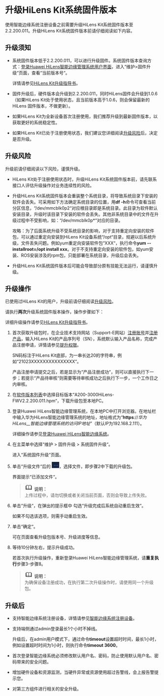 # 升级HiLens Kit系统固件版本<a name="hilens_02_0084"></a>

使用智能边缘系统注册设备之前需要升级HiLens Kit系统固件版本至2.2.200.011。升级HiLens Kit系统固件版本前请仔细阅读如下内容。

## 升级须知<a name="section1735119570810"></a>

-   系统固件版本低于2.2.200.011，可以进行升级固件。系统固件版本查询方式：[登录Huawei HiLens智能边缘管理系统用户界面](https://support.huawei.com/enterprise/zh/doc/EDOC1100133284/1e2e9a10)，进入“维护\>固件升级“页面，查看“当前版本号“。

    详情请参见[HiLens Kit升级指导书](https://support.huawei.com/enterprise/zh/doc/EDOC1100133290?idPath=7919749%7C9856522%7C22892968%7C23710428%7C250700826)。

-   固件升级后，硬件版本会升级到2.2.200.011，同时HiLens固件会升级到1.0.6（如果HiLens Kit处于使用状态，且当前版本高于1.0.6，则会保留最新的HiLens 固件版本，不做更新）。
-   如果HiLens Kit为全新设备首次注册使用，我们推荐升级到最新固件版本，以获取更好的系统稳定性。
-   如果HiLens Kit已处于注册使用状态，我们建议您详细阅读[升级风险](#section1035617614114)后，决定是否升级。

## 升级风险<a name="section1035617614114"></a>

升级前请仔细阅读以下风险，谨慎升级。

-   HiLens Kit处于注册使用状态时，升级HiLens Kit系统固件版本前，请先联系接口人评估升级操作对业务连续性的风险。

-   升级HiLens Kit系统固件版本会重装整个系统目录，将导致系统目录下安装的软件会丢失。可采用如下方法确定系统目录的位置，用**df -h**命令可查看当前分区信息，“/dev/mmcblk0p2“对应根目录即是系统目录。此目录为软件默认安装目录，升级时该目录下安装的软件会丢失。其他非系统目录中的文件在升级过程中不受影响，如：“/dev/mmcblk0p\*“对应的目录。

    攻略：为了后面系统升级不受系统目录的影响，对于支持重定向安装的软件包，可以通过重定向安装到HiLens Kit设备系统“/opt“目录，规避以后系统升级，文件丢失问题。例如yum重定向安装软件包“XXX“，执行命令**yum --installroot=/opt install xxx**。对于不支持重定向安装的软件包，如yum安装、ROS安装涉及的rpm包，只能部署在系统目录，升级后会丢失。

-   升级HiLens Kit系统固件版本后可能会导致部分原有技能无法运行，请谨慎升级。

## 升级操作<a name="section13364545171415"></a>

已使用过HiLens Kit的用户，升级前请仔细阅读[升级风险](升级HiLens-Kit系统固件版本.md#section1035617614114)。

请执行**两次**升级系统固件版本操作，操作步骤如下：

详细升级操作请参见[HiLens Kit升级指导书](https://support.huawei.com/enterprise/zh/doc/EDOC1100133290?idPath=7919749%7C9856522%7C22892968%7C23710428%7C250700826)。

1.  首次获取升级包时，在企业技术支持网站（Support-E网站）[注册账号](https://uniportal.huawei.com/accounts/register.do?method=toRegister&appurl=http://support.huawei.com/enterprise?isFirstLogin=true&nls=zh)并[注册产品](https://support.huawei.com/enterprisemysupport/mysupport#click=productreg)，输入HiLens Kit的产品序列号（SN），系统默认输入产品名称，完成产品注册申请，详情请参见[提升权限](https://support.huawei.com/enterprise/enhanceMyPrivilege)。

    SN码标注于HiLens Kit底部，为一串长达20的字符串，例如“21023XXXXXXXXXXXXXXX“。

    产品注册申请提交之后，若是显示为“产品注册成功“，则可以直接执行下一步；若提示“产品待审核“则需要等待审核成功之后执行下一步，一个工作日之内审核。

2.  在[软件版本列表](https://support.huawei.com/enterprise/zh/ai-computing-platform/a200-3000hilens-pid-250700826/software/251268332?idAbsPath=fixnode01%7C7919749%7C9856522%7C22892968%7C23710428%7C250700826)中选择目标版本“A200-3000HiLens-FWV2.2.200.011.hpm“，下载升级包至本地PC。
3.  登录Huawei HiLens智能边缘管理系统，在本地PC中打开浏览器。在地址栏中输入华为HiLens智能边缘管理系统的地址，地址格式为“**https**://_华为HiLens__智能边缘管理系统的访问IP地址_”（默认IP为192.168.2.111）。

    详细操作请参见[登录Huawei HiLens智能边缘系统](https://support.huawei.com/enterprise/zh/doc/EDOC1100112066/a6312166)。

4.  在主菜单中选择“维护 \> 固件升级 \> 系统固件升级“。

    进入“系统固件升级“页面。

5.  单击“升级文件“后的  ![](figures/zh-cn_image_0241995390.png)，选择文件，即步骤2中下载的升级包。

    界面提示“已添加文件“。

    >![](public_sys-resources/icon-note.gif) **说明：**   
    >上传过程中，请勿切换或者关闭当前页面，否则会导致上传失败。  

6.  单击“升级“，在弹出的提示框中 勾选“升级完成后系统自动重启生效“。

    如果不勾选该选项，则需手动重启生效。

7.  单击“确定“。

    可在页面查看升级包版本号、升级进度等信息。

8.  等待10分钟左右，提示升级成功。

    若首次执行升级操作，重新登录Huawei HiLens智能边缘管理系统，请**重复执行**步骤3-步骤8。

    >![](public_sys-resources/icon-note.gif) **说明：**   
    >为确保设备注册成功，在执行第二次升级操作时，请使用同一个升级包。  


## 升级后<a name="section1785051216162"></a>

-   支持智能边缘系统注册设备，详情请参见[智能边缘系统注册设备](智能边缘系统注册设备.md)。
-   支持端侧通过admin登录最长1个小时不掉线。

    升级后，在admin用户模式下，通过命令**timeout**设置超时时间，最长1小时，例如设置超时时间为1小时，则执行命令**timeout 3600**。

-   首次登录智能边缘系统必须修改默认用户名、密码，防止使用默认用户名、密码带来的安全问题。
-   增加硬件设备和资源监测，当硬件异常或资源使用超过告警线，会上报告警提示您。
-   对第三方组件进行相关的安全升级。


